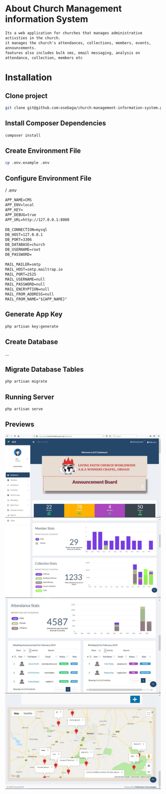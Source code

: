 # About Church Management information System
    Its a web application for churches that manages administrative activities in the church.
    it manages the church's attendances, collections, members, events, announcements.
    features also includes bulk sms, email messaging, analysis on attendance, collection, members etc

# Installation

## Clone project
```bash
git clone git@github.com:osebaga/church-management-information-system.git
```
## Install Composer Dependencies
```bash
composer install
```
## Create Environment File
```bash
cp .env.example .env
```
## Configure Environment File
/ .env
```
APP_NAME=CMS
APP_ENV=local
APP_KEY=
APP_DEBUG=true
APP_URL=http://127.0.0.1:8000

DB_CONNECTION=mysql
DB_HOST=127.0.0.1
DB_PORT=3306
DB_DATABASE=church
DB_USERNAME=root
DB_PASSWORD=

MAIL_MAILER=smtp
MAIL_HOST=smtp.mailtrap.io
MAIL_PORT=2525
MAIL_USERNAME=null
MAIL_PASSWORD=null
MAIL_ENCRYPTION=null
MAIL_FROM_ADDRESS=null
MAIL_FROM_NAME="${APP_NAME}"
```
## Generate App Key
```bash
php artisan key:generate
```
## Create Database
...
## Migrate Database Tables
```bash
php artisan migrate
```

## Running Server
```bash
php artisan serve
```

## Previews

![Dashboard view](https://github.com/osebaga/church-management-information-system/blob/master/public/img/cms.JPG)
![Dashboard view2](https://github.com/osebaga/church-management-information-system/blob/master/public/img/cms2.JPG)
![Dashboard view3](https://github.com/osebaga/church-management-information-system/blob/master/public/img/cms3.JPG)
![Dashboard view4](https://github.com/osebaga/church-management-information-system/blob/master/public/img/cms4.JPG)
